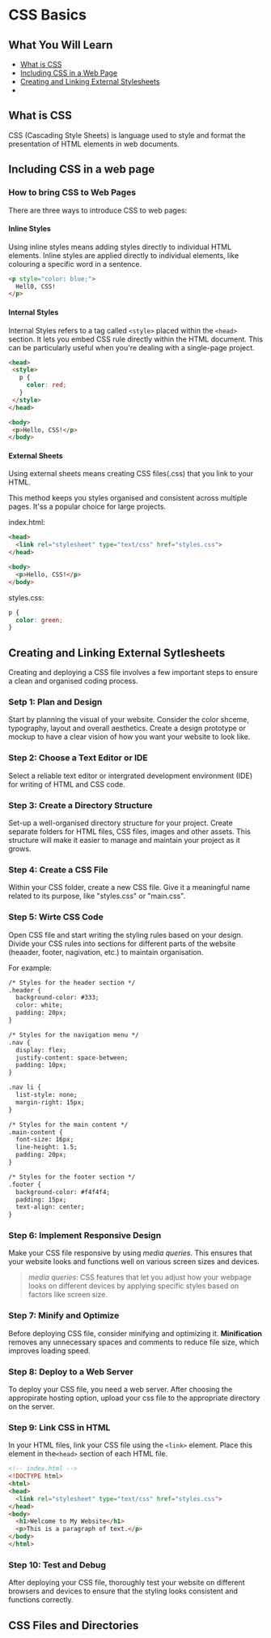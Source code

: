 # CSS Basics
## What You Will Learn
- [What is CSS](#what-is-css)
- [Including CSS in a Web Page](#including-css-in-a-web-page)
- [Creating and Linking External Stylesheets](#creating-and-linking-external-stylesheets)
- 

## What is CSS
CSS (Cascading Style Sheets) is language used to style and format the presentation of HTML elements in web documents.

## Including CSS in a web page
### How to bring CSS to Web Pages
There are three ways to introduce CSS to web pages:
#### Inline Styles
Using inline styles means adding styles directly to individual HTML elements. 
Inline styles are applied directly to individual elements, like colouring a specific word in a sentence.

```HTML
<p style="color: blue;">
  Hell0, CSS!
</p>
```
 #### Internal Styles
 Internal Styles refers to a tag called `<style>` placed within the `<head>` section.
 It lets you embed CSS rule directly within the HTML document. 
 This can be particularly useful when you're dealing with a single-page project.

 ```HTML
<head>
  <style>
    p {
      color: red;
    }
  </style>
</head>

<body>
  <p>Hello, CSS!</p>
</body>
```

#### External Sheets
Using external sheets means creating CSS files(.css) that you link to your HTML.

This method keeps you styles organised and consistent across multiple pages. It'ss a popular choice for large projects.  

index.html:
```HTML
<head>
  <link rel="stylesheet" type="text/css" href="styles.css">
</head>

<body>
  <p>Hello, CSS!</p>
</body>
```
styles.css:
```CSS
p {
  color: green;
}
```

## Creating and Linking External Sytlesheets
Creating and deploying a CSS file involves a few important steps to ensure a clean and organised coding process.

### Setp 1: Plan and Design
Start by planning the visual of your website. Consider the color shceme, typography, layout and overall aesthetics. Create a design prototype or mockup to have a clear vision of how you want your website to look like.

### Step 2: Choose a Text Editor or IDE
Select a reliable text editor or intergrated development environment (IDE) for writing of HTML and CSS code. 

### Step 3: Create a Directory Structure
Set-up a well-organised directory structure for your project. Create separate folders for HTML files, CSS files, images and other assets. This structure will make it easier to manage and maintain your project as it grows.

### Step 4: Create a CSS File
Within your CSS folder, create a new CSS file. Give it a meaningful name related to its purpose, like "styles.css" or "main.css".

### Step 5: Wirte CSS Code
Open CSS file and start writing the styling rules based on your design. 
Divide your CSS rules into sections for different parts of the website (heaader, footer, nagivation, etc.) to maintain organisation.

For example:
```HTML
/* Styles for the header section */
.header {
  background-color: #333;
  color: white;
  padding: 20px;
}

/* Styles for the navigation menu */
.nav {
  display: flex;
  justify-content: space-between;
  padding: 10px;
}

.nav li {
  list-style: none;
  margin-right: 15px;
}

/* Styles for the main content */
.main-content {
  font-size: 16px;
  line-height: 1.5;
  padding: 20px;
}

/* Styles for the footer section */
.footer {
  background-color: #f4f4f4;
  padding: 15px;
  text-align: center;
}
```

### Step 6: Implement Responsive Design
Make your CSS file responsive by using *media queries*. This ensures that your website looks and functions well on various screen  sizes and devices.

> *media queries*: CSS features that let you adjust how your webpage looks on different devices by applying specific styles based on factors like screen size.

### Step 7: Minify and Optimize
Before deploying CSS file, consider minifying and optimizing it.
**Minification** removes any unnecessary spaces and comments to reduce file size, which improves loading speed.

### Step 8: Deploy to a Web Server
To deploy your CSS file, you need a web server. After choosing the appropirate hosting option, upload your css file to the appropriate directory on the server.

### Step 9: Link CSS in HTML
In your HTML files, link your CSS file using the `<link>` element. Place this element in the`<head>` section of each HTML file.
```HTML
<!-- index.html -->
<!DOCTYPE html>
<html>
<head>
  <link rel="stylesheet" type="text/css" href="styles.css">
</head>
<body>
  <h1>Welcome to My Website</h1>
  <p>This is a paragraph of text.</p>
</body>
</html>
```
### Step 10: Test and Debug
After deploying your CSS file, thoroughly test your website on different browsers and devices to ensure that the styling looks consistent and functions correctly.


## CSS Files and Directories
